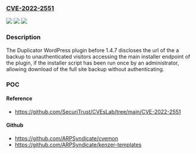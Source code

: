 ### [CVE-2022-2551](https://cve.mitre.org/cgi-bin/cvename.cgi?name=CVE-2022-2551)
![](https://img.shields.io/static/v1?label=Product&message=Duplicator%20%E2%80%93%20WordPress%20Migration%20Plugin&color=blue)
![](https://img.shields.io/static/v1?label=Version&message=n%2Fa&color=blue)
![](https://img.shields.io/static/v1?label=Vulnerability&message=CWE-425%20Direct%20Request%20('Forced%20Browsing')&color=brighgreen)

### Description

The Duplicator WordPress plugin before 1.4.7 discloses the url of the a backup to unauthenticated visitors accessing the main installer endpoint of the plugin, if the installer script has been run once by an administrator, allowing download of the full site backup without authenticating.

### POC

#### Reference
- https://github.com/SecuriTrust/CVEsLab/tree/main/CVE-2022-2551

#### Github
- https://github.com/ARPSyndicate/cvemon
- https://github.com/ARPSyndicate/kenzer-templates

